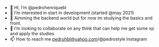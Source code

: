 - 👋 Hi, I’m @pedrohenriquebl 
- 👀 I’m interested in start in development (started @may 2021)
- 🌱 Aimming the backend world but for now im studying the basics and front.
- 💞️ I’m looking to collaborate on any think that can help me get some xp and apply the studies
- 📫 How to reach me pedruhbl@yahoo.com/@pedrostyle Instagram

<!---
pedrohenriquebl/pedrohenriquebl is a ✨ special ✨ repository because its `README.md` (this file) appears on your GitHub profile.
You can click the Preview link to take a look at your changes.
--->
